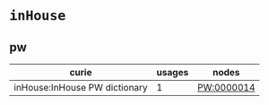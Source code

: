 # `inHouse`

## pw

| curie                         |   usages | nodes                                           |
|-------------------------------|----------|-------------------------------------------------|
| inHouse:InHouse PW dictionary |        1 | [PW:0000014](https://bioregistry.io/PW:0000014) |

